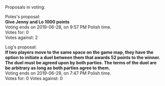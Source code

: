Proposals in voting:

Poles's proposal:  
**Give Jenny and Lo 1000 points**  
Voting ends on 2019-06-28, on 9:57 PM Polish time.  
Votes for: 0  
Votes against: 2

Log's proposal:  
**If two players move to the same space on the game map, they have the option to initiate a duel between them that awards 52 points to the winner. The duel must be agreed upon by both parties. The terms of the duel are be arbitrary as long as both parties agree to them.**  
Voting ends on 2019-06-29, on 7:47 PM Polish time.  
Votes for: 0
Votes against: 0
